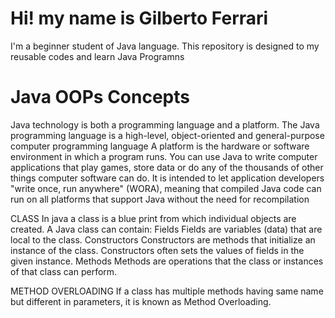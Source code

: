 # Hi! my name is Gilberto Ferrari
I'm a beginner student of Java language.
This repository is designed to my reusable codes and learn Java Programns

# Java OOPs Concepts
   Java technology is both a programming language and a platform.
   The Java programming language is a high-level, object-oriented and general-purpose computer programming language
   A platform is the hardware or software environment in which a program runs.
   You can use Java to write computer applications that play games, store data or do any of the thousands of other things computer software can do.
   It is intended to let application developers "write once, run anywhere" (WORA), meaning that compiled Java code can run on all platforms that support Java without the need for recompilation

CLASS
	In java a class is a blue print from which individual objects are created.
A Java class can contain:
Fields
	Fields are variables (data) that are local to the class.
Constructors
	Constructors are methods that initialize an instance of the class. Constructors often sets the values of fields in the given instance.
Methods
	Methods are operations that the class or instances of that class can perform.

METHOD OVERLOADING
If a class has multiple methods having same name but different in parameters, it is known as Method Overloading.